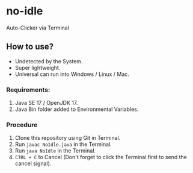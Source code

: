 # no-idle

Auto-Clicker via Terminal

## How to use?

- Undetected by the System.
- Super lightweight.
- Universal can run into Windows / Linux / Mac.

### Requirements:

1. Java SE 17 / OpenJDK 17.
2. Java Bin folder added to Environmental Variables.

### Procedure

1. Clone this repository using Git in Terminal.
2. Run `javac NoIdle.java` in the Terminal.
3. Run `java NoIdle` in the Terminal.
4. `CTRL + C` to Cancel (Don't forget to click the Terminal first to send the cancel signal).

